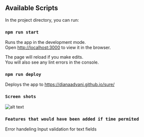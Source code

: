 ## Available Scripts

In the project directory, you can run:

### `npm run start`

Runs the app in the development mode.<br />
Open [http://localhost:3000](http://localhost:3000) to view it in the browser.

The page will reload if you make edits.<br />
You will also see any lint errors in the console.

### `npm run deploy`
Deploys the app to https://dianaadvani.github.io/sure/


### `Screen shots`
![alt text](https://user-images.githubusercontent.com/10275435/91680333-bad06100-eaff-11ea-97bc-b3bc7de72853.png)

### `Features that would have been added if time permited`
Error handeling 
Input validation for text fields 
